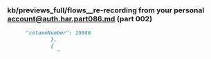 ### kb/previews_full/flows__re-recording from your personal account@auth.har.part086.md (part 002)

```md
      "columnNumber": 15686
              },
              {
                "
```

```
